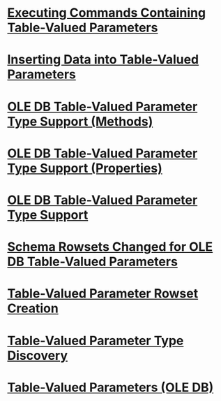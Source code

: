 # [Executing Commands Containing Table-Valued Parameters](executing-commands-containing-table-valued-parameters.md)
# [Inserting Data into Table-Valued Parameters](inserting-data-into-table-valued-parameters.md)
# [OLE DB Table-Valued Parameter Type Support (Methods)](ole-db-table-valued-parameter-type-support-methods.md)
# [OLE DB Table-Valued Parameter Type Support (Properties)](ole-db-table-valued-parameter-type-support-properties.md)
# [OLE DB Table-Valued Parameter Type Support](ole-db-table-valued-parameter-type-support.md)
# [Schema Rowsets Changed for OLE DB Table-Valued Parameters](schema-rowsets-changed-for-ole-db-table-valued-parameters.md)
# [Table-Valued Parameter Rowset Creation](table-valued-parameter-rowset-creation.md)
# [Table-Valued Parameter Type Discovery](table-valued-parameter-type-discovery.md)
# [Table-Valued Parameters (OLE DB)](table-valued-parameters-ole-db.md)
